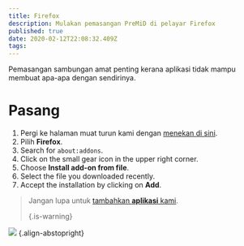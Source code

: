 ```yaml
---
title: Firefox
description: Mulakan pemasangan PreMiD di pelayar Firefox
published: true
date: 2020-02-12T22:08:32.409Z
tags:
---
```


Pemasangan sambungan amat penting kerana aplikasi tidak mampu membuat apa-apa dengan sendirinya.

# Pasang
1. Pergi ke halaman muat turun kami dengan [menekan di sini](https://premid.app/downloads).
2. Pilih **Firefox**.
3. Search for `about:addons`.
4. Click on the small gear icon in the upper right corner.
5. Choose **Install add-on from file**.
6. Select the file you downloaded recently.
7. Accept the installation by clicking on **Add**.

> Jangan lupa untuk [tambahkan **aplikasi** kami](/install). 
> 
> {.is-warning}

![](https://img.icons8.com/color/2x/firefox.png) {.align-abstopright}